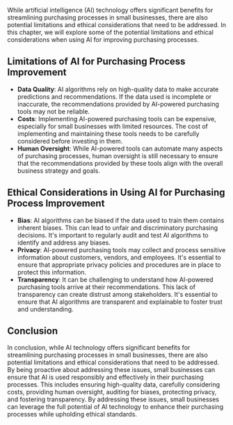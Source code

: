 

While artificial intelligence (AI) technology offers significant benefits for streamlining purchasing processes in small businesses, there are also potential limitations and ethical considerations that need to be addressed. In this chapter, we will explore some of the potential limitations and ethical considerations when using AI for improving purchasing processes.

Limitations of AI for Purchasing Process Improvement
----------------------------------------------------

* **Data Quality**: AI algorithms rely on high-quality data to make accurate predictions and recommendations. If the data used is incomplete or inaccurate, the recommendations provided by AI-powered purchasing tools may not be reliable.
* **Costs**: Implementing AI-powered purchasing tools can be expensive, especially for small businesses with limited resources. The cost of implementing and maintaining these tools needs to be carefully considered before investing in them.
* **Human Oversight**: While AI-powered tools can automate many aspects of purchasing processes, human oversight is still necessary to ensure that the recommendations provided by these tools align with the overall business strategy and goals.

Ethical Considerations in Using AI for Purchasing Process Improvement
---------------------------------------------------------------------

* **Bias**: AI algorithms can be biased if the data used to train them contains inherent biases. This can lead to unfair and discriminatory purchasing decisions. It's important to regularly audit and test AI algorithms to identify and address any biases.
* **Privacy**: AI-powered purchasing tools may collect and process sensitive information about customers, vendors, and employees. It's essential to ensure that appropriate privacy policies and procedures are in place to protect this information.
* **Transparency**: It can be challenging to understand how AI-powered purchasing tools arrive at their recommendations. This lack of transparency can create distrust among stakeholders. It's essential to ensure that AI algorithms are transparent and explainable to foster trust and understanding.

Conclusion
----------

In conclusion, while AI technology offers significant benefits for streamlining purchasing processes in small businesses, there are also potential limitations and ethical considerations that need to be addressed. By being proactive about addressing these issues, small businesses can ensure that AI is used responsibly and effectively in their purchasing processes. This includes ensuring high-quality data, carefully considering costs, providing human oversight, auditing for biases, protecting privacy, and fostering transparency. By addressing these issues, small businesses can leverage the full potential of AI technology to enhance their purchasing processes while upholding ethical standards.
